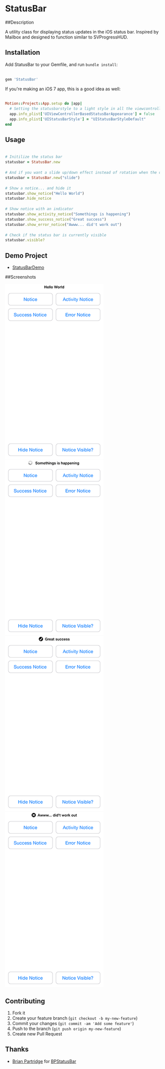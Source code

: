 # StatusBar

##Description

A utility class for displaying status updates in the iOS status bar. Inspired by Mailbox and designed to function similar to SVProgressHUD.

## Installation

Add StatusBar to your Gemfile, and run `bundle install`:
```ruby

gem 'StatusBar'
```

If you're making an iOS 7 app, this is a good idea as well:

```ruby

Motion::Project::App.setup do |app|
  # Setting the statusbarstyle to a light style in all the viewcontrollers
  app.info_plist['UIViewControllerBasedStatusBarAppearance'] = false
  app.info_plist['UIStatusBarStyle'] = "UIStatusBarStyleDefault"
end
```
## Usage

``` ruby

# Initilize the status bar
statusbar = StatusBar.new

# And if you want a slide up/down effect instead of rotation when the device rotates
statusbar = StatusBar.new("slide")

# Show a notice... and hide it
statusbar.show_notice("Hello World")
statusbar.hide_notice

# Show notice with an indicator
statusbar.show_activity_notice("Somethings is happening")
statusbar.show_success_notice("Great success")
statusbar.show_error_notice("Awww... did't work out")

# Check if the status bar is currently visible
statusbar.visible?
```

## Demo Project

* [StatusBarDemo](https://github.com/holgersindbaek/StatusBarDemo)

##Screenshots

![Notice](screenshots/notice.png)
![Activity](screenshots/activity.png)
![Success](screenshots/success.png)
![Error](screenshots/error.png)

## Contributing

1. Fork it
2. Create your feature branch (`git checkout -b my-new-feature`)
3. Commit your changes (`git commit -am 'Add some feature'`)
4. Push to the branch (`git push origin my-new-feature`)
5. Create new Pull Request

## Thanks

* [Brian Partridge](https://github.com/brianpartridge) for [BPStatusBar](https://github.com/brianpartridge/BPStatusBar)
